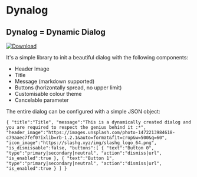 # Dynalog

## Dynalog = Dynamic Dialog
 
 [ ![Download](https://api.bintray.com/packages/slashg0/maven/dynalog/images/download.svg) ](https://bintray.com/slashg0/maven/dynalog/_latestVersion)
 
It's a simple library to init a beautiful dialog with the following components:

* Header Image
* Title
* Message (markdown supported)
* Buttons (horizontally spread, no upper limit)
* Customisable colour theme 
* Cancelable parameter

The entire dialog can be configured with a simple JSON object:

`
{
 "title":"Title",
 "message":"This is a dynamically created dialog and you are required to respect the genius behind it :*",
 "header_image":"https://images.unsplash.com/photo-1472213984618-c79aaec7fef0?ixlib=rb-1.2.1&auto=format&fit=crop&w=500&q=60",
 "icon_image":"https://slashg.xyz/img/slashg_logo_64.png",
 "is_dismissable":false,
 "buttons":[
     {
         "text":"Button 0",
         "type":"primary|secondary|neutral",
         "action":"dismiss|url",
         "is_enabled":true
     },
     {
         "text":"Button 1",
         "type":"primary|secondary|neutral",
         "action":"dismiss|url",
         "is_enabled":true
     }
     ]
}
`